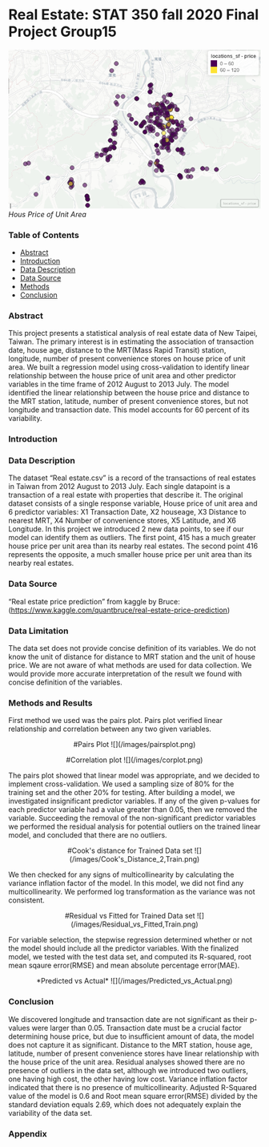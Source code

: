 # Real Estate: STAT 350 fall 2020 Final Project Group15

![](/images/map.png)
*Hous Price of Unit Area*

### Table of Contents
   - [Abstract](#abstract)
   - [Introduction](#introduction)
   - [Data Description](#data-description)
   - [Data Source](#data-source)
   - [Methods](#methods)
   - [Conclusion](#conclusion)




### Abstract

This project presents a statistical analysis of real estate data of New Taipei, Taiwan. The primary interest is in estimating the association of transaction date, house age, distance to the MRT(Mass Rapid Transit) station, longitude, number of present convenience stores on house price of unit area. We built a regression model using cross-validation to identify linear relationship between the house price of unit area and other predictor variables in the time frame of 2012 August to 2013 July. The model identified the linear relationship between the house price and distance to the MRT station, latitude, number of present convenience stores, but not longitude and transaction date. This model accounts for 60 percent of its variability.



### Introduction




### Data Description

The dataset “Real estate.csv” is a record of the transactions of real estates in Taiwan from 2012 August to 2013 July. Each single datapoint is a transaction of a real estate with properties that describe it. The original dataset consists of a single response variable, House price of unit area and 6 predictor variables: X1 Transaction Date, X2 houseage, X3 Distance to nearest MRT, X4 Number of convenience stores, X5 Latitude, and X6 Longitude. In this project we introduced 2 new data points, to see if our model can identify them as outliers. The first point, 415 has a much greater house price per unit area than its nearby real estates. The second point 416 represents the opposite, a much smaller house price per unit area than its nearby real estates. 

### Data Source

“Real estate price prediction” from kaggle by Bruce:(https://www.kaggle.com/quantbruce/real-estate-price-prediction)

### Data Limitation 

The data set does not provide concise definition of its variables. We do not know the unit of distance for distance to MRT station and the unit of house price. We are not aware of what methods are used for data collection. We would provide more accurate interpretation of the result we found with concise definition of the variables.

### Methods and Results
First method we used was the pairs plot. Pairs plot verified linear relationship and correlation between any two given variables.

<p align="center">
#Pairs Plot
![](/images/pairsplot.png)

<p align="center">
#Correlation plot
![](/images/corplot.png)


The pairs plot showed that linear model was appropriate, and we decided to implement cross-validation. We used a sampling size of 80% for the training set and the other 20% for testing. After building a model, we investigated insignificant predictor variables. If any of the given p-values for each predictor variable had a value greater than 0.05, then we removed the variable. Succeeding the removal of the non-significant predictor variables we performed the residual analysis for potential outliers on the trained linear model, and concluded that there are no outliers.

<p align="center">
#Cook's distance for Trained Data set
![](/images/Cook's_Distance_2,Train.png)

We then checked for any signs of multicollinearity by calculating the variance inflation factor of the model. In this model, we did not find any multicollinearity. We performed log transformation as the variance was not consistent.

<p align="center">
#Residual vs Fitted for Trained Data set
![](/images/Residual_vs_Fitted,Train.png)

For variable selection, the stepwise regression determined whether or not the model should include all the predictor variables. With the finalized model, we tested with the test data set, and computed its R-squared, root mean sqaure error(RMSE) and mean absolute percentage error(MAE).

<p align="center">
*Predicted vs Actual*
![](/images/Predicted_vs_Actual.png)



### Conclusion

We discovered longitude and transaction date are not significant as their p-values were larger than 0.05. Transaction date must be a crucial factor determining house price, but due to insufficient amount of data, the model does not capture it as significant. Distance to the MRT station, house age, latitude, number of present convenience stores have linear relationship with the house price of the unit area. Residual analyses showed there are no presence of outliers in the data set, although we introduced two outliers, one having high cost, the other having low cost. Variance inflation factor indicated that there is no presence of multicollinearity. Adjusted R-Squared value of the model is 0.6 and Root mean square error(RMSE) divided by the standard deviation equals 2.69, which does not adequately explain the variability of the data set.

### Appendix


